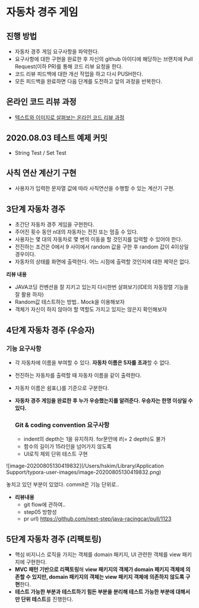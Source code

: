 # 자동차 경주 게임
## 진행 방법
* 자동차 경주 게임 요구사항을 파악한다.
* 요구사항에 대한 구현을 완료한 후 자신의 github 아이디에 해당하는 브랜치에 Pull Request(이하 PR)를 통해 코드 리뷰 요청을 한다.
* 코드 리뷰 피드백에 대한 개선 작업을 하고 다시 PUSH한다.
* 모든 피드백을 완료하면 다음 단계를 도전하고 앞의 과정을 반복한다.

## 온라인 코드 리뷰 과정
* [텍스트와 이미지로 살펴보는 온라인 코드 리뷰 과정](https://github.com/next-step/nextstep-docs/tree/master/codereview)

## 2020.08.03 테스트 예제 커밋
* String Test / Set Test
## 사칙 연산 계산기 구현 
* 사용자가 입력한 문자열 값에 따라 사칙연산을 수행할 수 있는 계산기 구현.

## 3단계 자동차 경주

- 초간단 자동차 경주 게임을 구현한다.
- 주어진 횟수 동안 n대의 자동차는 전진 또는 멈출 수 있다.
- 사용자는 몇 대의 자동차로 몇 번의 이동을 할 것인지를 입력할 수 있어야 한다.
- 전진하는 조건은 0에서 9 사이에서 random 값을 구한 후 random 값이 4이상일 경우이다.
- 자동차의 상태를 화면에 출력한다. 어느 시점에 출력할 것인지에 대한 제약은 없다.

**리뷰 내용** 

- JAVA코딩 컨벤션을 잘 지키고 있는지 다시한번 살펴보기(IDE의 자동정렬 기능을 잘 활용 하자)
- Random값 테스트하는 방법.. Mock을 이용해보자
- 객체가 자신이 하지 않아야 할 역할도 가지고 있지는 않은지 확인해보자

## 4단계 자동차 경주 (우승자)

###       기능 요구사항

- 각 자동차에 이름을 부여할 수 있다. **자동차 이름은 5자를 초과**할 수 없다.

- 전진하는 자동차를 출력할 때 자동차 이름을 같이 출력한다.

- 자동차 이름은 쉼표(,)를 기준으로 구분한다.

- **자동차 경주 게임을 완료한 후 누가 우승했는지를 알려준다. 우승자는 한명 이상일 수 있다.**

  

  ### Git & coding convention 요구사항

  * indent의 depth는 1을 유지하자. for문안에 if(= 2 depth)도 불가
  * 함수의 길이가 15라인을 넘어가지 않도록
  * UI로직 제외 단위 테스트 구현

![image-20200805130419832](/Users/hskim/Library/Application Support/typora-user-images/image-20200805130419832.png)

놓치고 있던 부분이 있었다. commit은 기능 단위로..

- **리뷰내용**
  - git flow에 관하여..
  - step05 방향성
  - pr url) https://github.com/next-step/java-racingcar/pull/1123 

## 5단계 자동차 경주 (리팩토링)

- 핵심 비지니스 로직을 가지는 객체를 domain 패키지, UI 관련한 객체를 view 패키지에 구현한다.
- **MVC 패턴 기반으로 리팩토링**해 **view 패키지의 객체가 domain 패키지 객체에 의존할 수 있지만, domain 패키지의 객체는 view 패키지 객체에 의존하지 않도록 구현**한다.
- **테스트 가능한 부분과 테스트하기 힘든 부분을 분리해 테스트 가능한 부분에 대해서만 단위 테스트**를 진행한다.
